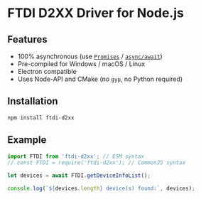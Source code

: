 # FTDI D2XX Driver for Node.js
## Features
- 100% asynchronous (use [`Promises`](https://developer.mozilla.org/en-US/docs/Learn/JavaScript/Asynchronous/Promises) / [`async/await`](https://developer.mozilla.org/en-US/docs/Learn/JavaScript/Asynchronous/Async_await))
- Pre-compiled for Windows / macOS / Linux
- Electron compatible
- Uses Node-API and CMake (no `gyp`, no Python required)

## Installation
```bash
npm install ftdi-d2xx
```

## Example
```js
import FTDI from 'ftdi-d2xx'; // ESM syntax
// const FTDI = require('ftdi-d2xx'); // CommonJS syntax

let devices = await FTDI.getDeviceInfoList();

console.log(`${devices.length} device(s) found:`, devices);
```